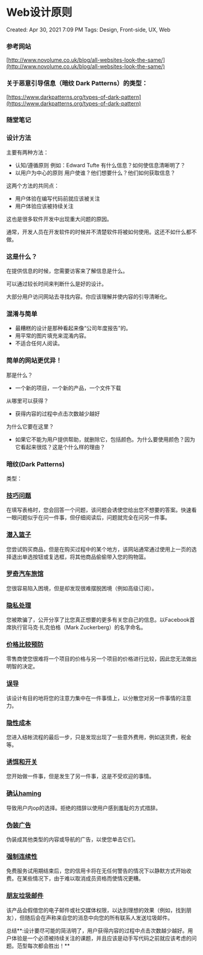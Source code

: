 # Web设计原则

Created: Apr 30, 2021 7:09 PM
Tags: Design, Front-side, UX, Web

### 参考网站

[http://www.novolume.co.uk/blog/all-websites-look-the-same/](http://www.novolume.co.uk/blog/all-websites-look-the-same/)

### 关于恶意引导信息（暗纹  Dark Patterns）的类型：

[https://www.darkpatterns.org/types-of-dark-pattern](https://www.darkpatterns.org/types-of-dark-pattern)

### 随堂笔记

### 设计方法

主要有两种方法：

- 认知/遵循原则  例如：Edward Tufte 有什么信息？如何使信息清晰明了？
- 以用户为中心的原则  用户使谁？他们想要什么？他们如何获取信息？

这两个方法的共同点：

- 用户体验在编写代码前就应该被关注
- 用户体验应该被持续关注

这也是很多软件开发中出现重大问题的原因。

通常，开发人员在开发软件的时候并不清楚软件将被如何使用。这还不如什么都不做。

### 这是什么？

在提供信息的时候，您需要访客来了解信息是什么。

可以通过较长时间来判断什么是好的设计。

大部分用户访问网站去寻找内容。你应该理解并使内容的引导清晰化。

### 混淆与简单

- 最糟糕的设计是那种看起来像“公司年度报告”的。
- 用平常的图片填充来混淆内容。
- 不适合任何人阅读。

### 简单的网站更优异！

那是什么？

- 一个新的项目，一个新的产品，一个文件下载

从哪里可以获得？

- 获得内容的过程中点击次数越少越好

为什么它要在这里？

- 如果它不能为用户提供帮助，就删除它，包括颜色。为什么要使用颜色？因为它看起来很炫？这是个什么样的理由？

### 暗纹(Dark Patterns)

类型：

### **[技巧问题](https://www.darkpatterns.org/types-of-dark-pattern/trick-questions)**

在填写表格时，您会回答一个问题，该问题会诱使您给出您不想要的答案。快速看一眼问题似乎在问一件事，但仔细阅读后，问题就完全在问另一件事。

### **[潜入篮子](https://www.darkpatterns.org/types-of-dark-pattern/sneak-into-basket)**

您尝试购买商品，但是在购买过程中的某个地方，该网站通常通过使用上一页的选择退出单选按钮或复选框，将其他商品偷偷带入您的购物篮。

### **[罗奇汽车旅馆](https://www.darkpatterns.org/types-of-dark-pattern/roach-motel)**

您很容易陷入困境，但是却发现很难摆脱困境（例如高级订阅）。

### **[隐私处理](https://www.darkpatterns.org/types-of-dark-pattern/privacy-zuckering)**

您被欺骗了，公开分享了比您真正想要的更多有关您自己的信息。以Facebook首席执行官马克·扎克伯格（Mark Zuckerberg）的名字命名。

### **[价格比较预防](https://www.darkpatterns.org/types-of-dark-pattern/price-comparison-prevention)**

零售商使您很难将一个项目的价格与另一个项目的价格进行比较，因此您无法做出明智的决定。

### **[误导](https://www.darkpatterns.org/types-of-dark-pattern/misdirection)**

该设计有目的地将您的注意力集中在一件事情上，以分散您对另一件事情的注意力。

### **[隐性成本](https://www.darkpatterns.org/types-of-dark-pattern/hidden-costs)**

您进入结帐流程的最后一步，只是发现出现了一些意外费用，例如送货费，税金等。

### **[诱饵和开关](https://www.darkpatterns.org/types-of-dark-pattern/bait-and-switch)**

您开始做一件事，但是发生了另一件事，这是不受欢迎的事情。

### **[确认haming](https://www.darkpatterns.org/types-of-dark-pattern/confirmshaming)**

导致用户内op的选择。拒绝的措辞以使用户感到羞耻的方式措辞。

### **[伪装广告](https://www.darkpatterns.org/types-of-dark-pattern/disguised-ads)**

伪装成其他类型的内容或导航的广告，以使您单击它们。

### **[强制连续性](https://www.darkpatterns.org/types-of-dark-pattern/forced-continuity)**

免费服务试用期结束后，您的信用卡将在无任何警告的情况下以静默方式开始收费。在某些情况下，由于难以取消成员资格而使情况更糟。

### **[朋友垃圾邮件](https://www.darkpatterns.org/types-of-dark-pattern/friend-spam)**

该产品会假借您的电子邮件或社交媒体权限，以达到理想的效果（例如，找到朋友），但随后会在声称来自您的消息中向您的所有联系人发送垃圾邮件。

总结**:设计要尽可能的简洁明了，用户获得内容的过程中点击次数越少越好。用户体验是一个必须被持续关注的课题，并且应该是动手写代码之前就应该考虑的问题。范型每次都会胜出！**